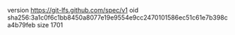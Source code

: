 version https://git-lfs.github.com/spec/v1
oid sha256:3a1c0f6c1bb8450a8077e19e9554e9cc2470101586ec51c61e7b398ca4b79feb
size 1701
